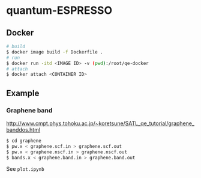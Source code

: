 # quantum-ESPRESSO

## Docker
```sh
# build
$ docker image build -f Dockerfile .
# run
$ docker run -itd <IMAGE ID> -v (pwd):/root/qe-docker
# attach
$ docker attach <CONTAINER ID>
```

## Example
### Graphene band

http://www.cmpt.phys.tohoku.ac.jp/~koretsune/SATL_qe_tutorial/graphene_banddos.html

```sh
$ cd graphene
$ pw.x < graphene.scf.in > graphene.scf.out
$ pw.x < graphene.nscf.in > graphene.nscf.out
$ bands.x < graphene.band.in > graphene.band.out
```

See `plot.ipynb`
